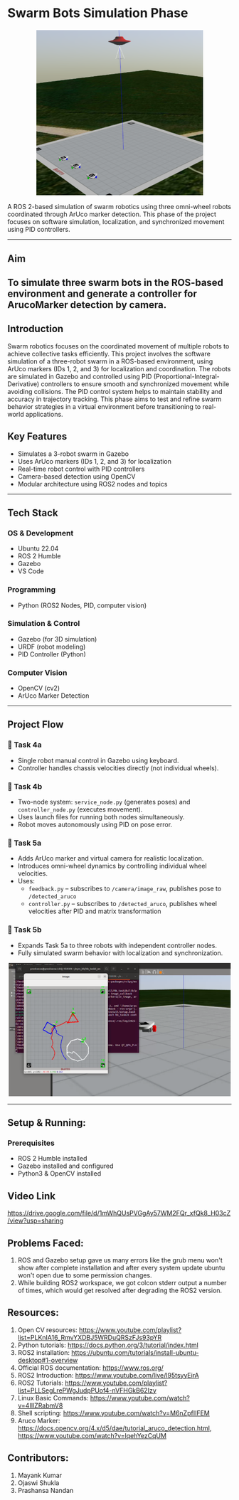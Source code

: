 # Swarm Bots Simulation Phase

<p align="center">
  <img src="images/bot_image.png" alt="Swarm Bot" width="375"/>
</p>

A ROS 2-based simulation of swarm robotics using three omni-wheel robots coordinated through ArUco marker detection. This phase of the project focuses on software simulation, localization, and synchronized movement using PID controllers.

---

## Aim

To simulate three swarm bots in the ROS-based environment and generate a controller for ArucoMarker detection by camera.
---

## Introduction

Swarm robotics focuses on the coordinated movement of multiple robots to achieve collective tasks efficiently. This project involves the software simulation of a three-robot swarm in a ROS-based environment, using ArUco markers (IDs 1, 2, and 3) for localization and coordination. The robots are simulated in Gazebo and controlled using PID (Proportional-Integral-Derivative) controllers to ensure smooth and synchronized movement while avoiding collisions. The PID control system helps to maintain stability and accuracy in trajectory tracking. This phase aims to test and refine swarm behavior strategies in a virtual environment before transitioning to real-world applications.


## Key Features

- Simulates a 3-robot swarm in Gazebo
- Uses ArUco markers (IDs 1, 2, and 3) for localization
- Real-time robot control with PID controllers
- Camera-based detection using OpenCV
- Modular architecture using ROS2 nodes and topics

---

## Tech Stack

### OS & Development
- Ubuntu 22.04
- ROS 2 Humble
- Gazebo
- VS Code

### Programming
- Python (ROS2 Nodes, PID, computer vision)

### Simulation & Control
- Gazebo (for 3D simulation)
- URDF (robot modeling)
- PID Controller (Python)

### Computer Vision
- OpenCV (cv2)
- ArUco Marker Detection

---

## Project Flow

### 🔹 Task 4a
- Single robot manual control in Gazebo using keyboard.
- Controller handles chassis velocities directly (not individual wheels).

### 🔹 Task 4b
- Two-node system: `service_node.py` (generates poses) and `controller_node.py` (executes movement).
- Uses launch files for running both nodes simultaneously.
- Robot moves autonomously using PID on pose error.

### 🔹 Task 5a
- Adds ArUco marker and virtual camera for realistic localization.
- Introduces omni-wheel dynamics by controlling individual wheel velocities.
- Uses:
  - `feedback.py` – subscribes to `/camera/image_raw`, publishes pose to `/detected_aruco`
  - `controller.py` – subscribes to `/detected_aruco`, publishes wheel velocities after PID and matrix transformation

### 🔹 Task 5b
- Expands Task 5a to three robots with independent controller nodes.
- Fully simulated swarm behavior with localization and synchronization.

<p align="center">
  <img src="images/bot_simulation.png" alt="Swarm Bot" width="500"/>
</p>

---

## Setup & Running: 

### Prerequisites
- ROS 2 Humble installed
- Gazebo installed and configured
- Python3 & OpenCV installed


## Video Link
https://drive.google.com/file/d/1mWhQUsPVGgAy57WM2FQr_xfQk8_H03cZ/view?usp=sharing


## Problems Faced:

1. ROS and Gazebo setup gave us many errors like the grub menu won't show after complete installation and after every system update ubuntu won't open due to some permission changes.
2. While building ROS2 workspace, we got colcon stderr output a number of times, which would get resolved after degrading the ROS2 version.

## Resources:

1. Open CV resources: https://www.youtube.com/playlist?list=PLKnIA16_RmvYXDBJ5WRDuQRSzFJs93pYR
2. Python tutorials: https://docs.python.org/3/tutorial/index.html
3. ROS2 installation: https://ubuntu.com/tutorials/install-ubuntu-desktop#1-overview
4. Official ROS documentation: https://www.ros.org/
5. ROS2 Introduction: https://www.youtube.com/live/l95tsyyEirA
6. ROS2 Tutorials: https://www.youtube.com/playlist?list=PLLSegLrePWgJudpPUof4-nVFHGkB62Izy
7. Linux Basic Commands: https://www.youtube.com/watch?v=4IIlZRabmV8
8. Shell scripting: https://www.youtube.com/watch?v=M6nZpfIIFEM
9. Aruco Marker: https://docs.opencv.org/4.x/d5/dae/tutorial_aruco_detection.html, https://www.youtube.com/watch?v=lqehYezCqUM

## Contributors:

1. Mayank Kumar
2. Ojaswi Shukla
3. Prashansa Nandan
